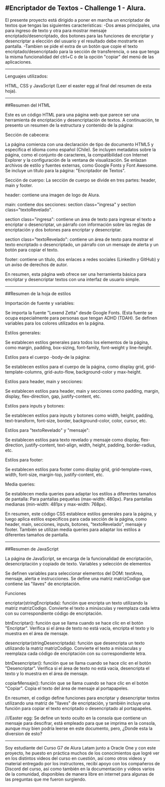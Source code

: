 #Encriptador de Textos - Challenge 1 - Alura. 
------------------------------------------------------------------------

El presente proyecto está dirigido a poner en marcha un encriptador de textos que tengas las siguientes características:
  -Dos areas principales, una para ingreso de texto y otra para mostrar mensaje encriptado/desencriptado, dos botones para las funciones de encriptar y desencriptar a elección del usuario y el resultado debe mostrarte en pantalla.
  -Tambien se pide el extra de un botón que copie el texto encriptado/desencriptado para la sección de transferencia, o sea que tenga la misma funcionalidad del ctrl+C o de la opción "copiar" del menú de las aplicaciones.

------------------------------------------------------------------------
Lenguajes utilizados: 

HTML, CSS y JavaScript (Leer el easter egg al final del resumen de esta hoja). 

-----------------------------------------------------------------------
##Resumen del HTML

Este es un código HTML para una página web que parece ser una herramienta de encriptación y desencriptación de textos. A continuación, te presento un resumen de la estructura y contenido de la página:

Sección de cabecera:

La página comienza con una declaración de tipo de documento HTML5 y especifica el idioma como español (Chile).
Se incluyen metadatos sobre la página, como el conjunto de caracteres, la compatibilidad con Internet Explorer y la configuración de la ventana de visualización.
Se enlazan archivos de estilo y fuentes externas, como Google Fonts y Font Awesome.
Se incluye un título para la página: "Encriptador de Textos".

Sección de cuerpo:
La sección de cuerpo se divide en tres partes: header, main y footer.

header: contiene una imagen de logo de Alura.

main: contiene dos secciones: section class="ingresa" y section class="textoRevelado".

section class="ingresa": contiene un área de texto para ingresar el texto a encriptar o desencriptar, un párrafo con información sobre las reglas de encriptación y dos botones para encriptar y desencriptar.

section class="textoRevelado": contiene un área de texto para mostrar el texto encriptado o desencriptado, un párrafo con un mensaje de alerta y un botón para copiar el texto.

footer: contiene un título, dos enlaces a redes sociales (LinkedIn y GitHub) y un aviso de derechos de autor.


En resumen, esta página web ofrece ser una herramienta básica para encriptar y desencriptar textos con una interfaz de usuario simple.

-----------------------------------------------------------------------------------------
##Resumen de la hoja de estilos 

Importación de fuente y variables:

Se importa la fuente "Lexend Zetta" desde Google Fonts. (Esta fuente se ocupa especialmente para personas que tengan ADHD (TDAH).
Se definen variables para los colores utilizados en la página.

Estilos generales:

Se establecen estilos generales para todos los elementos de la página, como margin, padding, box-sizing, font-family, font-weight y line-height.

Estilos para el cuerpo -body-de la página:

Se establecen estilos para el cuerpo de la página, como display grid, grid-template-columns, grid-auto-flow, background-color y max-height.

Estilos para header, main y secciones:

Se establecen estilos para header, main y secciones como padding, margin, display, flex-direction, gap, justify-content, etc.

Estilos para inputs y botones:

Se establecen estilos para inputs y botones como width, height, padding, text-transform, font-size, border, background-color, color, cursor, etc.

Estilos para "textoRevelado" y "mensaje":

Se establecen estilos para texto revelado y mensaje como display, flex-direction, justify-content, text-align, width, height, padding, border-radius, etc.

Estilos para footer:

Se establecen estilos para footer como display grid, grid-template-rows, width, font-size, margin-top, justify-content, etc.

Media queries:

Se establecen media queries para adaptar los estilos a diferentes tamaños de pantalla:
Para pantallas pequeñas (max-width: 480px).
Para pantallas medianas (min-width: 481px y max-width: 768px).

En resumen, este código CSS establece estilos generales para la página, y luego aplica estilos específicos para cada sección de la página, como header, main, secciones, inputs, botones, "textoRevelado", mensaje y footer. También se utilizan media queries para adaptar los estilos a diferentes tamaños de pantalla.

-----------------------------------------
##Resumen de JavaScript

La página de JavaScript, se encarga de la funcionalidad de encriptación, desencriptación y copiado de texto.
Variables y selección de elementos

Se definen variables para seleccionar elementos del DOM: textArea, mensaje, alerta e instrucciones.
Se define una matriz matrizCodigo que contiene las "llaves" de encriptación.

Funciones

encriptar(stringEncriptada): función que encripta un texto utilizando la matriz matrizCodigo. Convierte el texto a minúsculas y reemplaza cada letra con su correspondiente código de encriptación.

btnEncriptar(): función que se llama cuando se hace clic en el botón "Encriptar". Verifica si el área de texto no está vacía, encripta el texto y lo muestra en el área de mensaje.

desencriptar(stringDesencriptada): función que desencripta un texto utilizando la matriz matrizCodigo. Convierte el texto a minúsculas y reemplaza cada código de encriptación con su correspondiente letra.

btnDesencriptar(): función que se llama cuando se hace clic en el botón "Desencriptar". Verifica si el área de texto no está vacía, desencripta el texto y lo muestra en el área de mensaje.

copiarMensaje(): función que se llama cuando se hace clic en el botón "Copiar". Copia el texto del área de mensaje al portapapeles.

En resumen, el codigo define funciones para encriptar y desencriptar textos utilizando una matriz de "llaves" de encriptación, y también incluye una función para copiar el texto encriptado o desencriptado al portapapeles. 

///Easter egg:
Se define un texto oculto en la consola que contiene un mensaje para descifrar, está empleado para que se imprima en la consola, aunque muy bien podría leerse en este documento, pero, ¿Donde esta la diversion de esto? 

-----------------------------------------------------

Soy estudiante del Curso G7 de Alura Latam junto a Oracle One y con este proyecto, he puesto en práctica muchos de los conocimientos que logré ver en los distintos videos del curso en cuestión, así como otros videos y material entregado por los instructores, recibí apoyo con los compañeros de Discord del curso, así como también en la documentación y videos varios de la comunidad, disponibles de manera libre en internet para algunas de las preguntas que me fueron surgiendo. 





